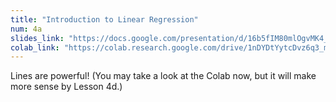 ```yaml
---
title: "Introduction to Linear Regression"
num: 4a
slides_link: "https://docs.google.com/presentation/d/16b5fIM80mlOgvMK4_ly5ESvD9a01t1rolWXHVtvi0YQ/"
colab_link: "https://colab.research.google.com/drive/1nDYDtYytcDvz6q3_mneFHIbVigYUiGIT"
---
```


Lines are powerful! (You may take a look at the Colab now, but it will make more sense by Lesson 4d.)
